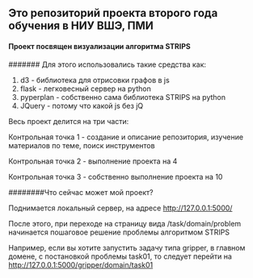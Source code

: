 ## Это репозиторий проекта второго года обучения в НИУ ВШЭ, ПМИ
 
 
#### Проект посвящен визуализации алгоритма STRIPS 


####### Для этого использовались такие средства как:

1. d3 - библиотека для отрисовки графов в js
2. flask - легковесный сервер на python
3. pyperplan - собственно сама библиотека STRIPS на python
4. JQuery - потому что какой js без jQ



Весь проект делится на три части:

Контрольная точка 1 - создание и описание репозитория, изучение материалов по теме, поиск инструментов


Контрольная точка 2 - выполнение проекта на 4


Контрольная точка 3 - собственно выполнение проекта на 10



########Что сейчас может мой проект?

Поднимается локальный сервер, на адресе http://127.0.0.1:5000/

После этого, при переходе на страницу вида /task/domain/problem начинается пошаговое решение проблемы алгоритмом STRIPS

Например, если вы хотите запустить задачу типа gripper, в главном домене, с постановкой проблемы task01, то следует перейти на http://127.0.0.1:5000/gripper/domain/task01

